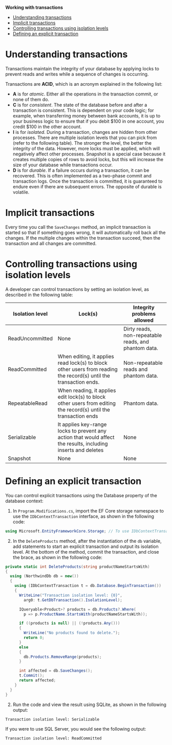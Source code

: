 **Working with transactions**

- [Understanding transactions](#understanding-transactions)
- [Implicit transactions](#implicit-transactions)
- [Controlling transactions using isolation levels](#controlling-transactions-using-isolation-levels)
- [Defining an explicit transaction](#defining-an-explicit-transaction)

# Understanding transactions

Transactions maintain the integrity of your database by applying locks to prevent reads and writes while a sequence of changes is occurring.

Transactions are **ACID**, which is an acronym explained in the following list:
- **A** is for *atomic*. Either all the operations in the transaction commit, or none of them do.
- **C** is for *consistent*. The state of the database before and after a transaction is consistent. This is dependent on your code logic; for example, when transferring money between bank accounts, it is up to your business logic to ensure that if you debit $100 in one account, you credit $100 in the other account.
- **I** is for *isolated*. During a transaction, changes are hidden from other processes. There are multiple isolation levels that you can pick from (refer to the following table). The stronger the level, the better the integrity of the data. However, more locks must be applied, which will negatively affect other processes. Snapshot is a special case because it creates multiple copies of rows to avoid locks, but this will increase the size of your database while transactions occur.
- **D** is for *durable*. If a failure occurs during a transaction, it can be recovered. This is often implemented as a two-phase commit and transaction logs. Once the transaction is committed, it is guaranteed to endure even if there are subsequent errors. The opposite of durable is volatile.

# Implicit transactions

Every time you call the `SaveChanges` method, an implicit transaction is started so that if something goes wrong, it will automatically roll back all the changes. If the multiple changes within the transaction succeed, then the transaction and all changes are committed.

# Controlling transactions using isolation levels

A developer can control transactions by setting an isolation level, as described in the following table:

Isolation level|Lock(s)|Integrity problems allowed
---|---|---
ReadUncommitted|None|Dirty reads, non-repeatable reads, and phantom data.
ReadCommitted|When editing, it applies read lock(s) to block other users from reading the record(s) until the transaction ends.|Non-repeatable reads and phantom data.
RepeatableRead|When reading, it applies edit lock(s) to block other users from editing the record(s) until the transaction ends|Phantom data.
Serializable|It applies key-range locks to prevent any action that would affect the results, including inserts and deletes|None
Snapshot|None|None

# Defining an explicit transaction

You can control explicit transactions using the Database property of the database context:

1.	In `Program.Modifications.cs`, import the EF Core storage namespace to use the `IDbContextTransaction` interface, as shown in the following code:
```cs
using Microsoft.EntityFrameworkCore.Storage; // To use IDbContextTransaction.
```

2.	In the `DeleteProducts` method, after the instantiation of the `db` variable, add statements to start an explicit transaction and output its isolation level. At the bottom of the method, commit the transaction, and close the brace, as shown in the following code:
```cs
private static int DeleteProducts(string productNameStartsWith)
{
  using (NorthwindDb db = new())
  {
    using (IDbContextTransaction t = db.Database.BeginTransaction())
    {
      WriteLine("Transaction isolation level: {0}",
        arg0: t.GetDbTransaction().IsolationLevel);

      IQueryable<Product>? products = db.Products?.Where(
        p => p.ProductName.StartsWith(productNameStartsWith));

      if ((products is null) || (!products.Any()))
      {
        WriteLine("No products found to delete.");
        return 0;
      }
      else
      {
        db.Products.RemoveRange(products);
      }

      int affected = db.SaveChanges();
      t.Commit();
      return affected;
    }
  }
}
```
2.	Run the code and view the result using SQLite, as shown in the following output:
```
Transaction isolation level: Serializable
```
If you were to use SQL Server, you would see the following output: 
```
Transaction isolation level: ReadCommitted
```
